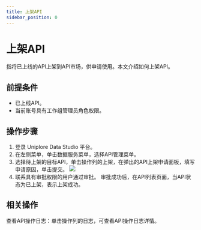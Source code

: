 ```yaml
---
title: 上架API
sidebar_position: 0
---
```


# 上架API
指将已上线的API上架到API市场，供申请使用。本文介绍如何上架API。

## 前提条件
- 已上线API。
- 当前账号具有工作组管理员角色权限。

## 操作步骤
1. 登录 Uniplore Data Studio 平台。
2. 在左侧菜单，单击数据服务菜单，选择API管理菜单。
3. 选择待上架的目标API，单击操作列的上架，在弹出的API上架申请面板，填写申请原因，单击提交。
    [![](https://uniplore-docs.oss-cn-chengdu.aliyuncs.com/datastudio/data-service/publish-api.png)](https://uniplore-docs.oss-cn-chengdu.aliyuncs.com/datastudio/data-service/publish-api.png)
4. 联系具有审批权限的用户通过审批。
     审批成功后，在API列表页面，当API状态为已上架，表示上架成功。

## 相关操作
查看API操作日志：单击操作列的日志，可查看API操作日志详情。